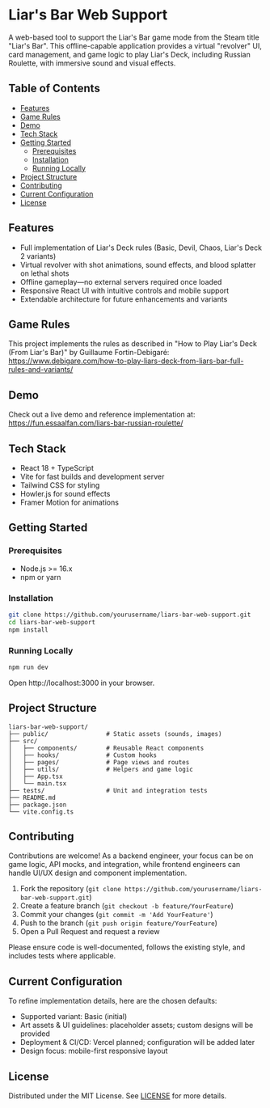 # Liar's Bar Web Support

A web-based tool to support the Liar's Bar game mode from the Steam title "Liar's Bar". This offline-capable application provides a virtual "revolver" UI, card management, and game logic to play Liar's Deck, including Russian Roulette, with immersive sound and visual effects.

## Table of Contents

- [Features](#features)
- [Game Rules](#game-rules)
- [Demo](#demo)
- [Tech Stack](#tech-stack)
- [Getting Started](#getting-started)
  - [Prerequisites](#prerequisites)
  - [Installation](#installation)
  - [Running Locally](#running-locally)
- [Project Structure](#project-structure)
- [Contributing](#contributing)
- [Current Configuration](#current-configuration)
- [License](#license)

## Features

- Full implementation of Liar's Deck rules (Basic, Devil, Chaos, Liar's Deck 2 variants)
- Virtual revolver with shot animations, sound effects, and blood splatter on lethal shots
- Offline gameplay—no external servers required once loaded
- Responsive React UI with intuitive controls and mobile support
- Extendable architecture for future enhancements and variants

## Game Rules

This project implements the rules as described in "How to Play Liar's Deck (From Liar's Bar)" by Guillaume Fortin-Debigaré:
https://www.debigare.com/how-to-play-liars-deck-from-liars-bar-full-rules-and-variants/

## Demo

Check out a live demo and reference implementation at:
https://fun.essaalfan.com/liars-bar-russian-roulette/

## Tech Stack

- React 18 + TypeScript
- Vite for fast builds and development server
- Tailwind CSS for styling
- Howler.js for sound effects
- Framer Motion for animations

## Getting Started

### Prerequisites

- Node.js >= 16.x
- npm or yarn

### Installation

```bash
git clone https://github.com/yourusername/liars-bar-web-support.git
cd liars-bar-web-support
npm install
```

### Running Locally

```bash
npm run dev
```

Open http://localhost:3000 in your browser.

## Project Structure

```
liars-bar-web-support/
├── public/                # Static assets (sounds, images)
├── src/
│   ├── components/        # Reusable React components
│   ├── hooks/             # Custom hooks
│   ├── pages/             # Page views and routes
│   ├── utils/             # Helpers and game logic
│   ├── App.tsx
│   └── main.tsx
├── tests/                 # Unit and integration tests
├── README.md
├── package.json
└── vite.config.ts
```

## Contributing

Contributions are welcome! As a backend engineer, your focus can be on game logic, API mocks, and integration, while frontend engineers can handle UI/UX design and component implementation.

1. Fork the repository (`git clone https://github.com/yourusername/liars-bar-web-support.git`)
2. Create a feature branch (`git checkout -b feature/YourFeature`)
3. Commit your changes (`git commit -m 'Add YourFeature'`)
4. Push to the branch (`git push origin feature/YourFeature`)
5. Open a Pull Request and request a review

Please ensure code is well-documented, follows the existing style, and includes tests where applicable.

## Current Configuration

To refine implementation details, here are the chosen defaults:

- Supported variant: Basic (initial)
- Art assets & UI guidelines: placeholder assets; custom designs will be provided
- Deployment & CI/CD: Vercel planned; configuration will be added later
- Design focus: mobile-first responsive layout

## License

Distributed under the MIT License. See [LICENSE](LICENSE) for more details.
